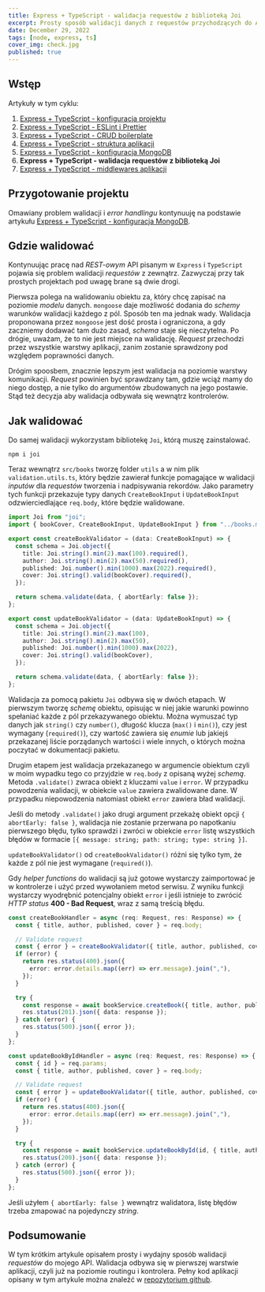 ```yaml
---
title: Express + TypeScript - walidacja requestów z biblioteką Joi
excerpt: Prosty sposób walidacji danych z requestów przychodzących do API pisanego z Express i TS przy użyciu biblioteki Joi.
date: December 29, 2022
tags: [node, express, ts]
cover_img: check.jpg
published: true
---
```


## Wstęp

<div class="admission">
Artykuły w tym cyklu:

1. [Express + TypeScript - konfiguracja projektu](https://amazed.dev/blog/ts-express-base-config)
2. [Express + TypeScript - ESLint i Prettier](https://amazed.dev/blog/ts-express-linter-prettier)
3. [Express + TypeScript - CRUD boilerplate](https://amazed.dev/blog/ts-express-base-crud)
4. [Express + TypeScript - struktura aplikacji](https://amazed.dev/blog/ts-express-structure)
5. [Express + TypeScript - konfiguracja MongoDB](https://amazed.dev/blog/ts-express-mongo)
6. **Express + TypeScript - walidacja requestów z biblioteką Joi**
7. [Express + TypeScript - middlewares aplikacji](https://amazed.dev/blog/ts-express-middlewares)
</div>

## Przygotowanie projektu

Omawiany problem walidacji i _error handlingu_ kontynuuję na podstawie artykułu [Express + TypeScript - konfiguracja MongoDB](https://amazed.dev/blog/ts-express-mongo).

## Gdzie walidować

Kontynuując pracę nad _REST-owym_ API pisanym w `Express` i `TypeScript` pojawia się problem walidacji _requestów_ z zewnątrz. Zazwyczaj przy tak prostych projektach pod uwagę brane są dwie drogi.

Pierwsza polega na walidowaniu obiektu za, który chcę zapisać na poziomie _modelu_ danych. `mongoose` daje możliwość dodania do _schemy_ warunków walidacji każdego z pól. Sposób ten ma jednak wady. Walidacja proponowana przez `mongoose` jest dość prosta i ograniczona, a gdy zaczniemy dodawać tam dużo zasad, _schema_ staje się nieczytelna. Po drógie, uważam, że to nie jest miejsce na walidację. _Request_ przechodzi przez wszystkie warstwy aplikacji, zanim zostanie sprawdzony pod względem poprawności danych.

Drógim spoosbem, znacznie lepszym jest walidacja na poziomie warstwy komunikacji. _Request_ powinien być sprawdzany tam, gdzie wciąż mamy do niego dostęp, a nie tylko do argumentów zbudowanych na jego postawie. Stąd też decyzja aby walidacja odbywała się wewnątrz kontrolerów.

## Jak walidować

Do samej walidacji wykorzystam bibliotekę `Joi`, którą muszę zainstalować.

```bash:terminal
npm i joi
```

Teraz wewnątrz `src/books` tworzę folder `utils` a w nim plik `validation.utils.ts`, który będzie zawierał funkcje pomagające w walidacji _inputów_ dla _requestów_ tworzenia i nadpisywania rekordów. Jako parametry tych funkcji przekazuje typy danych `CreateBookInput` i `UpdateBookInput` odzwierciedlające `req.body`, które będzie walidowane.

```ts:src/books/utils/validation.utils.ts
import Joi from "joi";
import { bookCover, CreateBookInput, UpdateBookInput } from "../books.model";

export const createBookValidator = (data: CreateBookInput) => {
  const schema = Joi.object({
    title: Joi.string().min(2).max(100).required(),
    author: Joi.string().min(2).max(50).required(),
    published: Joi.number().min(1000).max(2022).required(),
    cover: Joi.string().valid(bookCover).required(),
  });

  return schema.validate(data, { abortEarly: false });
};

export const updateBookValidator = (data: UpdateBookInput) => {
  const schema = Joi.object({
    title: Joi.string().min(2).max(100),
    author: Joi.string().min(2).max(50),
    published: Joi.number().min(1000).max(2022),
    cover: Joi.string().valid(bookCover),
  });

  return schema.validate(data, { abortEarly: false });
};
```

Walidacja za pomocą pakietu `Joi` odbywa się w dwóch etapach. W pierwszym tworzę _schemę_ obiektu, opisując w niej jakie warunki powinno spełaniać każde z pól przekazywanego obiektu. Można wymuszać typ danych jak `string()` czy `number()`, długość klucza (`max()` i `min()`), czy jest wymagany (`required()`), czy wartość zawiera się _enumie_ lub jakiejś przekazanej liście porządanych wartości i wiele innych, o których można poczytać w dokumentacji pakietu.

Drugim etapem jest walidacja przekazanego w argumencie obiektum czyli w moim wypadku tego co przyjdzie w `req.body` z opisaną wyżej _schemą_. Metoda `.validate()` zwraca obiekt z kluczami `value` i `error`. W przypadku powodzenia walidacji, w obiekcie `value` zawiera zwalidowane dane. W przypadku niepowodzenia natomiast obiekt `error` zawiera bład walidacji.

Jeśli do metody `.validate()` jako drugi argument przekażę obiekt opcji `{ abortEarly: false }`, walidacja nie zostanie przerwana po napotkaniu pierwszego błędu, tylko sprawdzi i zwróci w obiekcie `error` listę wszystkich błędów w formacie `[{ message: string; path: string; type: string }]`.

`updateBookValidator()` od `createBookValidator()` różni się tylko tym, że każde z pól nie jest wymagane (`required()`).

Gdy _helper functions_ do walidacji są już gotowe wystarczy zaimportować je w kontrolerze i użyć przed wywołaniem metod serwisu. Z wyniku funkcji wystarczy wyodrębnić potencjalny obiekt `error` i jeśli istnieje to zwrócić _HTTP status_ **400 - Bad Request**, wraz z samą treścią błędu.

```ts:src/books/books.controller.ts
const createBookHandler = async (req: Request, res: Response) => {
  const { title, author, published, cover } = req.body;

  // Validate request
  const { error } = createBookValidator({ title, author, published, cover });
  if (error) {
    return res.status(400).json({
      error: error.details.map((err) => err.message).join(","),
    });
  }

  try {
    const response = await bookService.createBook({ title, author, published, cover });
    res.status(201).json({ data: response });
  } catch (error) {
    res.status(500).json({ error });
  }
};
```

```ts:src/books/books.controller.ts
const updateBookByIdHandler = async (req: Request, res: Response) => {
  const { id } = req.params;
  const { title, author, published, cover } = req.body;

  // Validate request
  const { error } = updateBookValidator({ title, author, published, cover });
  if (error) {
    return res.status(400).json({
      error: error.details.map((err) => err.message).join(","),
    });
  }

  try {
    const response = await bookService.updateBookById(id, { title, author, published, cover });
    res.status(200).json({ data: response });
  } catch (error) {
    res.status(500).json({ error });
  }
};
```

Jeśli użyłem `{ abortEarly: false }` wewnątrz walidatora, listę błędów trzeba zmapować na pojedynczy _string_.

## Podsumowanie

W tym krótkim artykule opisałem prosty i wydajny sposób walidacji _requestów_ do mojego API. Walidacja odbywa się w pierwszej warstwie aplikacji, czyli już na poziomie routingu i kontrolera. Pełny kod aplikacji opisany w tym artykule można znaleźć w [repozytorium github](https://github.com/amazeddev/express-ts/tree/validators).
